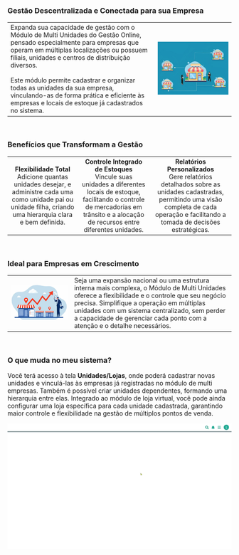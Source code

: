 ### Gestão Descentralizada e Conectada para sua Empresa

| | |
|-|-|
|Expanda sua capacidade de gestão com o Módulo de Multi Unidades do Gestão Online, pensado especialmente para empresas que operam em múltiplas localizações ou possuem filiais, unidades e centros de distribuição diversos.<br><br>Este módulo permite cadastrar e organizar todas as unidades da sua empresa, vinculando-as de forma prática e eficiente às empresas e locais de estoque já cadastrados no sistema.|![](https://github.com/Gestao-Online/public-docs/blob/660fec5a1e23d39a2875f76d1306b47cdab4bc9c/erp-v2/marketplace/extensions/br.com.gestao-online.module.multi-unidade/assets/modulo_multi_unidade_03.png?raw=true) |

<br>

### Benefícios que Transformam a Gestão

| | | |
|:-:|:-:|:-:|
|**Flexibilidade Total**<br>Adicione quantas unidades desejar, e administre cada uma como unidade pai ou unidade filha, criando uma hierarquia clara e bem definida. |**Controle Integrado de Estoques**<br>Vincule suas unidades a diferentes locais de estoque, facilitando o controle de mercadorias em trânsito e a alocação de recursos entre diferentes unidades. |**Relatórios Personalizados**<br>Gere relatórios detalhados sobre as unidades cadastradas, permitindo uma visão completa de cada operação e facilitando a tomada de decisões estratégicas. |

<br>

### Ideal para Empresas em Crescimento

| | |
|-|-|
|![](https://github.com/Gestao-Online/public-docs/blob/071a1a9a0dc96b7ef4037394b78ac4d5c92977ac/erp-v2/marketplace/extensions/br.com.gestao-online.module.multi-unidade/assets/modulo_multi_unidade_04.png?raw=true) |Seja uma expansão nacional ou uma estrutura interna mais complexa, o Módulo de Multi Unidades oferece a flexibilidade e o controle que seu negócio precisa. Simplifique a operação em múltiplas unidades com um sistema centralizado, sem perder a capacidade de gerenciar cada ponto com a atenção e o detalhe necessários.|

<br>

### O que muda no meu sistema?

Você terá acesso à tela **Unidades/Lojas**, onde poderá cadastrar novas unidades e vinculá-las às empresas já registradas no módulo de multi empresas. Também é possível criar unidades dependentes, formando uma hierarquia entre elas. Integrado ao módulo de loja virtual, você pode ainda configurar uma loja específica para cada unidade cadastrada, garantindo maior controle e flexibilidade na gestão de múltiplos pontos de venda.

![](https://github.com/Gestao-Online/public-docs/blob/2bf9822b0606393bda72e265815aab7e4d6238a3/erp-v2/marketplace/extensions/br.com.gestao-online.module.multi-unidade/assets/modulo_multi-unidade_05.gif?raw=true)